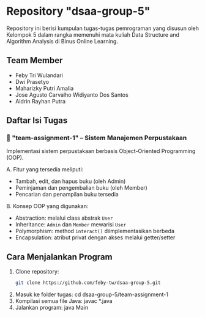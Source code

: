 # Repository "dsaa-group-5"
Repository ini berisi kumpulan tugas-tugas pemrograman yang disusun oleh Kelompok 5 dalam rangka memenuhi mata kuliah Data Structure and Algorithm Analysis di Binus Online Learning.

## Team Member
- Feby Tri Wulandari
- Dwi Prasetyo
- Maharizky Putri Amalia
- Jose Agusto Carvalho Widiyanto Dos Santos
- Aldrin Rayhan Putra

## Daftar Isi Tugas

### 📁 "team-assignment-1" – Sistem Manajemen Perpustakaan
Implementasi sistem perpustakaan berbasis Object-Oriented Programming (OOP).

A. Fitur yang tersedia meliputi:
- Tambah, edit, dan hapus buku (oleh Admin)
- Peminjaman dan pengembalian buku (oleh Member)
- Pencarian dan penampilan buku tersedia

B. Konsep OOP yang digunakan:
- Abstraction: melalui class abstrak `User`
- Inheritance: `Admin` dan `Member` mewarisi `User`
- Polymorphism: method `interact()` diimplementasikan berbeda
- Encapsulation: atribut privat dengan akses melalui getter/setter

## Cara Menjalankan Program
1. Clone repository:
   ```bash
   git clone https://github.com/feby-tw/dsaa-group-5.git
2. Masuk ke folder tugas:
   cd dsaa-group-5/team-assignment-1
3. Kompilasi semua file Java:
   javac *.java
4. Jalankan program:
   java Main
